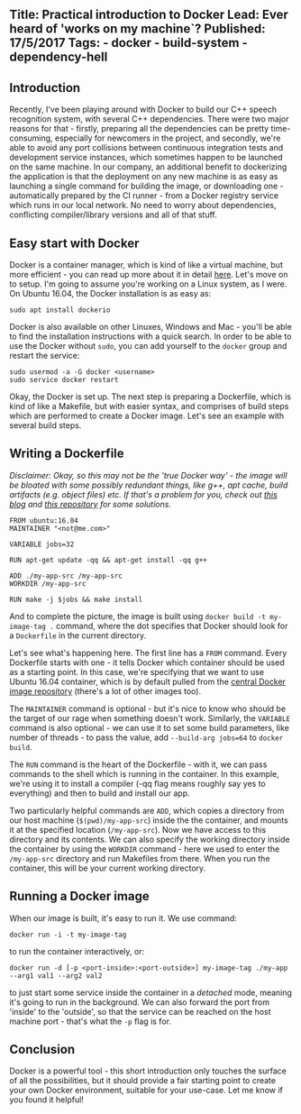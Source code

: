 Title: Practical introduction to Docker
Lead: Ever heard of 'works on my machine`?
Published: 17/5/2017
Tags: 
    - docker
    - build-system
    - dependency-hell
---

## Introduction

Recently, I've been playing around with Docker to build our C++ speech recognition system, with several C++ dependencies. There were two major reasons for that - firstly, preparing all the dependencies can be pretty time-consuming, especially for newcomers in the project, and secondly, we're able to avoid any port collisions between continuous integration tests and development service instances, which sometimes happen to be launched on the same machine. In our company, an additional benefit to dockerizing the application is that the deployment on any new machine is as easy as launching a single command for building the image, or downloading one - automatically prepared by the CI runner - from a Docker registry service which runs in our local network. No need to worry about dependencies, conflicting compiler/library versions and all of that stuff.

## Easy start with Docker

Docker is a container manager, which is kind of like a virtual machine, but more efficient - you can read up more about it in detail [here](https://www.docker.com/what-container). Let's move on to setup. I'm going to assume you're working on a Linux system, as I were. On Ubuntu 16.04, the Docker installation is as easy as:

    sudo apt install dockerio
    
Docker is also available on other Linuxes, Windows and Mac - you'll be able to find the installation instructions with a quick search. In order to be able to use the Docker without `sudo`, you can add yourself to the `docker` group and restart the service:

    sudo usermod -a -G docker <username> 
    sudo service docker restart
    
Okay, the Docker is set up. The next step is preparing a Dockerfile, which is kind of like a Makefile, but with easier syntax, and comprises of build steps which are performed to create a Docker image. Let's see an example with several build steps.

## Writing a Dockerfile

_Disclaimer: Okay, so this may not be the 'true Docker way' - the image will be bloated with some possibly redundant things, like g++, apt cache, build artifacts (e.g. object files) etc. If that's a problem for you, check out [this blog](https://www.ianlewis.org/en/creating-smaller-docker-images) and [this repository](https://github.com/jwilder/docker-squash) for some solutions._

    FROM ubuntu:16.04
    MAINTAINER "<not@me.com>"
    
    VARIABLE jobs=32
    
    RUN apt-get update -qq && apt-get install -qq g++
    
    ADD ./my-app-src /my-app-src
    WORKDIR /my-app-src
    
    RUN make -j $jobs && make install
    
And to complete the picture, the image is built using `docker build -t my-image-tag .` command, where the dot specifies that Docker should look for a `Dockerfile` in the current directory.
    
Let's see what's happening here. The first line has a `FROM` command. Every Dockerfile starts with one - it tells Docker which container should be used as a starting point. In this case, we're specifying that we want to use Ubuntu 16.04 container, which is by default pulled from the [central Docker image repository](https://hub.docker.com/) (there's a lot of other images too). 

The `MAINTAINER` command is optional - but it's nice to know who should be the target of our rage when something doesn't work. Similarly, the `VARIABLE` command is also optional - we can use it to set some build parameters, like number of threads - to pass the value, add `--build-arg jobs=64` to `docker build`.

The `RUN` command is the heart of the Dockerfile - with it, we can pass commands to the shell which is running in the container. In this example, we're using it to install a compiler (-qq flag means roughly say yes to everything) and then to build and install our app.

Two particularly helpful commands are `ADD`, which copies a directory from our host machine (`$(pwd)/my-app-src`) inside the the container, and mounts it at the specified location (`/my-app-src`). Now we have access to this directory and its contents. We can also specify the working directory inside the container by using the `WORKDIR` command - here we used to enter the `/my-app-src` directory and run Makefiles from there. When you run the container, this will be your current working directory.

## Running a Docker image

When our image is built, it's easy to run it. We use command:

    docker run -i -t my-image-tag
    
to run the container interactively, or:

    docker run -d [-p <port-inside>:<port-outside>] my-image-tag ./my-app --arg1 val1 --arg2 val2
    
to just start some service inside the container in a _detached_ mode, meaning it's going to run in the background. We can also forward the port from 'inside' to the 'outside', so that the service can be reached on the host machine port - that's what the `-p` flag is for.

## Conclusion

Docker is a powerful tool - this short introduction only touches the surface of all the possibilities, but it should provide a fair starting point to create your own Docker environment, suitable for your use-case. Let me know if you found it helpful!
